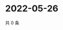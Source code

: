 # 2022-05-26

共 0 条

<!-- BEGIN WEIBO -->
<!-- 最后更新时间 Thu May 26 2022 23:03:48 GMT+0800 (China Standard Time) -->

<!-- END WEIBO -->
